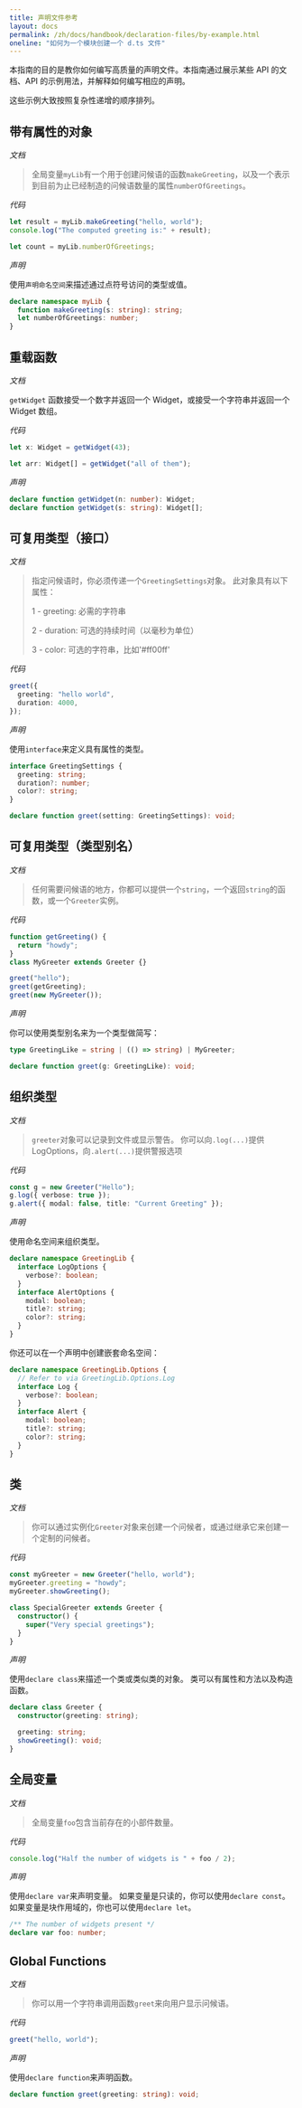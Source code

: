 ```yaml
---
title: 声明文件参考
layout: docs
permalink: /zh/docs/handbook/declaration-files/by-example.html
oneline: "如何为一个模块创建一个 d.ts 文件"
---
```


本指南的目的是教你如何编写高质量的声明文件。本指南通过展示某些 API 的文档、API 的示例用法，并解释如何编写相应的声明。

这些示例大致按照复杂性递增的顺序排列。

## 带有属性的对象

_文档_

> 全局变量`myLib`有一个用于创建问候语的函数`makeGreeting`，以及一个表示到目前为止已经制造的问候语数量的属性`numberOfGreetings`。

_代码_

```ts
let result = myLib.makeGreeting("hello, world");
console.log("The computed greeting is:" + result);

let count = myLib.numberOfGreetings;
```

_声明_

使用`声明命名空间`来描述通过点符号访问的类型或值。

```ts
declare namespace myLib {
  function makeGreeting(s: string): string;
  let numberOfGreetings: number;
}
```

## 重载函数

_文档_

`getWidget` 函数接受一个数字并返回一个 Widget，或接受一个字符串并返回一个 Widget 数组。

_代码_

```ts
let x: Widget = getWidget(43);

let arr: Widget[] = getWidget("all of them");
```

_声明_

```ts
declare function getWidget(n: number): Widget;
declare function getWidget(s: string): Widget[];
```

## 可复用类型（接口）

_文档_

> 指定问候语时，你必须传递一个`GreetingSettings`对象。
> 此对象具有以下属性：
>
> 1 - greeting: 必需的字符串
>
> 2 - duration: 可选的持续时间（以毫秒为单位）
>
> 3 - color: 可选的字符串，比如'#ff00ff'

_代码_

```ts
greet({
  greeting: "hello world",
  duration: 4000,
});
```

_声明_

使用`interface`来定义具有属性的类型。

```ts
interface GreetingSettings {
  greeting: string;
  duration?: number;
  color?: string;
}

declare function greet(setting: GreetingSettings): void;
```

## 可复用类型（类型别名）

_文档_

> 任何需要问候语的地方，你都可以提供一个`string`，一个返回`string`的函数，或一个`Greeter`实例。

_代码_

```ts
function getGreeting() {
  return "howdy";
}
class MyGreeter extends Greeter {}

greet("hello");
greet(getGreeting);
greet(new MyGreeter());
```

_声明_

你可以使用类型别名来为一个类型做简写：

```ts
type GreetingLike = string | (() => string) | MyGreeter;

declare function greet(g: GreetingLike): void;
```

## 组织类型

_文档_

> `greeter`对象可以记录到文件或显示警告。
> 你可以向`.log(...)`提供 LogOptions，向`.alert(...)`提供警报选项

_代码_

```ts
const g = new Greeter("Hello");
g.log({ verbose: true });
g.alert({ modal: false, title: "Current Greeting" });
```

_声明_

使用命名空间来组织类型。

```ts
declare namespace GreetingLib {
  interface LogOptions {
    verbose?: boolean;
  }
  interface AlertOptions {
    modal: boolean;
    title?: string;
    color?: string;
  }
}
```

你还可以在一个声明中创建嵌套命名空间：

```ts
declare namespace GreetingLib.Options {
  // Refer to via GreetingLib.Options.Log
  interface Log {
    verbose?: boolean;
  }
  interface Alert {
    modal: boolean;
    title?: string;
    color?: string;
  }
}
```

## 类

_文档_

> 你可以通过实例化`Greeter`对象来创建一个问候者，或通过继承它来创建一个定制的问候者。

_代码_

```ts
const myGreeter = new Greeter("hello, world");
myGreeter.greeting = "howdy";
myGreeter.showGreeting();

class SpecialGreeter extends Greeter {
  constructor() {
    super("Very special greetings");
  }
}
```

_声明_

使用`declare class`来描述一个类或类似类的对象。
类可以有属性和方法以及构造函数。

```ts
declare class Greeter {
  constructor(greeting: string);

  greeting: string;
  showGreeting(): void;
}
```

## 全局变量

_文档_

> 全局变量`foo`包含当前存在的小部件数量。

_代码_

```ts
console.log("Half the number of widgets is " + foo / 2);
```

_声明_

使用`declare var`来声明变量。
如果变量是只读的，你可以使用`declare const`。
如果变量是块作用域的，你也可以使用`declare let`。

```ts
/** The number of widgets present */
declare var foo: number;
```

## Global Functions

_文档_

> 你可以用一个字符串调用函数`greet`来向用户显示问候语。

_代码_

```ts
greet("hello, world");
```

_声明_

使用`declare function`来声明函数。

```ts
declare function greet(greeting: string): void;
```
